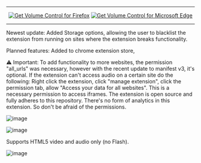 ***

<p align="center">
<a href="https://addons.mozilla.org/en-US/firefox/addon/volume-control-boost-volume/"><img src="https://user-images.githubusercontent.com/585534/107280546-7b9b2a00-6a26-11eb-8f9f-f95932f4bfec.png" alt="Get Volume Control for Firefox"></a>
<a href="https://microsoftedge.microsoft.com/addons/detail/ipbghdjdmefdioebhaneohmkidjakfbc"><img src="https://user-images.githubusercontent.com/585534/107280673-a5ece780-6a26-11eb-9cc7-9fa9f9f81180.png" alt="Get Volume Control for Microsoft Edge"></a>
</p>

***
Newest update: Added Storage options, allowing the user to blacklist the extension from running on sites where the extension breaks functionality.

Planned features: Added to chrome extension store,


⚠ Important: To add functionality to more websites, the permission "all_urls" was necessary, however with the recent update to manifest v3, it's optional. If the extension can't access audio on a certain site do the following: Right click the extension, click "manage extension", click the permission tab, allow "Access your data for all websites". This is a necessary permission to access iframes. The extension is open source and fully adheres to this repository. There's no form of analytics in this extension. So don't be afraid of the permissions.


![image](https://github.com/Chaython/volumecontrol/assets/6486343/9265c022-fc42-4b1d-ab46-be7e2f338e4b)



![image](https://github.com/Chaython/volumecontrol/assets/6486343/9d2573f6-70ab-4d14-acbe-7707f702a4f5)


Supports HTML5 video and audio only (no Flash).


![image](https://github.com/Chaython/volumecontrol/assets/6486343/869834b4-04ba-470e-8978-c7d1b1d26ddc)

